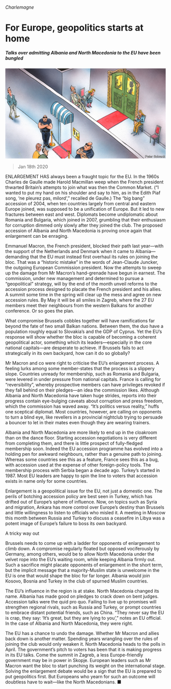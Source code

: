 ###### Charlemagne

# For Europe, geopolitics starts at home 

##### Talks over admitting Albania and North Macedonia to the EU have been bungled 

![image](images/20200118_EUD000_0.jpg) 

> Jan 18th 2020 

ENLARGEMENT HAS always been a fraught topic for the EU. In the 1960s Charles de Gaulle made Harold Macmillan weep when the French president thwarted Britain’s attempts to join what was then the Common Market. (“I wanted to put my hand on his shoulder and say to him, as in the Edith Piaf song, ‘ne pleurez pas, milord’,” recalled de Gaulle.) The “big bang” accession of 2004, when ten countries largely from central and eastern Europe joined, was supposed to be a unification of Europe. But it led to new fractures between east and west. Diplomats become undiplomatic about Romania and Bulgaria, which joined in 2007, grumbling that their enthusiasm for corruption dimmed only slowly after they joined the club. The proposed accession of Albania and North Macedonia is proving once again that enlargement can be enraging.

Emmanuel Macron, the French president, blocked their path last year—with the support of the Netherlands and Denmark when it came to Albania—demanding that the EU must instead first overhaul its rules on joining the bloc. That was a “historic mistake” in the words of Jean-Claude Juncker, the outgoing European Commission president. Now the attempts to sweep up the damage from Mr Macron’s hand-grenade have begun in earnest. The commission, under new management and determined to pursue a “geopolitical” strategy, will by the end of the month unveil reforms to the accession process designed to placate the French president and his allies. A summit some time in the spring will clear up the mess and agree on new accession rules. By May it will be all smiles in Zagreb, where the 27 EU members meet their neighbours from the western Balkans for another conference. Or so goes the plan.


What compromise Brussels cobbles together will have ramifications far beyond the fate of two small Balkan nations. Between them, the duo have a population roughly equal to Slovakia’s and the GDP of Cyprus. Yet the EU’s response will show whether the bloc is capable of becoming a coherent geopolitical actor, something which its leaders—especially in the core national capitals—are desperate to achieve. If Brussels fails to act strategically in its own backyard, how can it do so globally?

Mr Macron and co were right to criticise the EU’s enlargement process. A feeling lurks among some member-states that the process is a slippery slope. Countries unready for membership, such as Romania and Bulgaria, were levered in under pressure from national capitals. France is calling for “reversibility”, whereby prospective members can have privileges revoked if they fall behind on their pledges—an idea the commission likes. Although Albania and North Macedonia have taken huge strides, reports into their progress contain eye-bulging caveats about corruption and press freedom, which the commission has waved away. “It’s politics versus reality,” huffs one sceptical diplomat. Most countries, however, are calling on opponents to turn a blind eye, like revellers in a provincial nightclub trying to persuade a bouncer to let in their mates even though they are wearing trainers.

Albania and North Macedonia are more likely to end up in the cloakroom than on the dance floor. Starting accession negotiations is very different from completing them, and there is little prospect of fully-fledged membership soon. Indeed the EU accession programme has evolved into a holding pen for awkward neighbours, rather than a genuine path to joining. Whereas some countries see this as a feature, France sees this as a bug, with accession used at the expense of other foreign-policy tools. The membership process with Serbia began a decade ago. Turkey’s started in 1987. Most EU leaders are happy to spin the line to voters that accession exists in name only for some countries.

Enlargement is a geopolitical issue for the EU, not just a domestic one. The perils of botching accession policy are best seen in Turkey, which has drifted out of Europe’s sphere of influence. Now, on topics such as Syria and migration, Ankara has more control over Europe’s destiny than Brussels and little willingness to listen to officials who misled it. A meeting in Moscow this month between Russia and Turkey to discuss a ceasefire in Libya was a potent image of Europe’s failure to boss its own backyard.

A tricky way out

Brussels needs to come up with a ladder for opponents of enlargement to climb down. A compromise regularly floated but opposed vociferously by Germany, among others, would be to allow North Macedonia under the velvet rope into the EU’s waiting room, while keeping Albania firmly out. Such a sacrifice might placate opponents of enlargement in the short term, but the implicit message that a majority-Muslim state is unwelcome in the EU is one that would shape the bloc for far longer. Albania would join Kosovo, Bosnia and Turkey in the club of spurned Muslim countries.

The EU’s influence in the region is at stake. North Macedonia changed its name. Albania has made good on pledges to crack down on bent judges. Accession talks were the quid pro quo. Failing to live up to promises will strengthen regional rivals, such as Russia and Turkey, or prompt countries to embrace distant potential friends, such as China. “They never say the EU is crap, they say: ‘It’s great, but they are lying to you’,” notes an EU official. In the case of Albania and North Macedonia, they were right.

The EU has a chance to undo the damage. Whether Mr Macron and allies back down is another matter. Spending years wrangling over the rules of joining the club would only weaken it. North Macedonia heads to the polls in April. The government’s pitch to voters has been that it is making progress in its EU talks. Come the summit in Zagreb, a less Europe-friendly government may be in power in Skopje. European leaders such as Mr Macron want the bloc to start punching its weight on the international stage. Solving the enlargement debate would be a sign that the EU is prepared to put geopolitics first. But Europeans who yearn for such an outcome will doubtless have to wait—like the North Macedonians. ■

